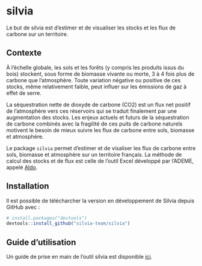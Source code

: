 
<!-- README.md is generated from README.Rmd. Please edit that file -->

# silvia

<!-- badges: start -->
<!-- badges: end -->

Le but de silvia est d’estimer et de visualiser les stocks et les flux
de carbone sur un territoire.

## Contexte

À l’échelle globale, les sols et les forêts (y compris les produits
issus du bois) stockent, sous forme de biomasse vivante ou morte, 3 à 4
fois plus de carbone que l’atmosphère. Toute variation négative ou
positive de ces stocks, même relativement faible, peut influer sur les
émissions de gaz à effet de serre.

La séquestration nette de dioxyde de carbone (CO2) est un flux net
positif de l’atmosphère vers ces réservoirs qui se traduit finalement
par une augmentation des stocks. Les enjeux actuels et futurs de la
séquestration de carbone combinés avec la fragilité de ces puits de
carbone naturels motivent le besoin de mieux suivre les flux de carbone
entre sols, biomasse et atmosphère.

Le package `silvia` permet d’estimer et de visaliser les flux de carbone
entre sols, biomasse et atmosphère sur un territoire français. La
méthode de calcul des stocks et de flux est celle de l’outil Excel
développé par l’ADEME, appelé
[Aldo](https://www.territoires-climat.ademe.fr/actualite/loutil-aldo-pour-une-premiere-estimation-de-la-sequestration-carbone-dans-les-sols-et-la-biomasse).

## Installation

Il est possible de télécharcher la version en développement de Silvia
depuis GitHub avec :

``` r
# install.packages("devtools")
devtools::install_github("silvia-team/silvia")
```

## Guide d’utilisation

Un guide de prise en main de l’outil silvia est disponible
[ici](https://silvia-team.github.io/silvia/articles/guide_utilisation_silvia.html).
